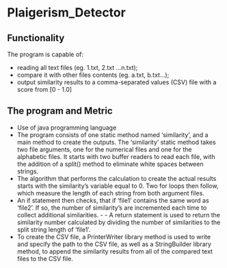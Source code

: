 # Plaigerism_Detector


## Functionality
The program is capable of:
- reading all text files (eg. 1.txt, 2.txt ...n.txt);
- compare it with other files contents (eg. a.txt, b.txt...);
- output similarity results to a comma-separated values (CSV) file with a score from [0 - 1.0]

## The program and Metric
- Use of java programming language 
- The program consists of one static method named ‘similarity’, and a main method to create the outputs. The ‘similarity’ static method takes two file arguments, one for the numerical files and one for the alphabetic files. It starts with two buffer readers to read each file, with the addition of a split() method to eliminate white spaces between strings. 
- The algorithm that performs the calculation to create the actual results starts with the similarity’s variable equal to 0. Two for loops then follow, which measure the length of each string from both argument files. 
- An if statement then checks, that if ‘file1’ contains the same word as ‘file2’. If so, the number of similarity’s are incremented each time to collect additional similarities. - - A return statement is used to return the similarity number calculated by dividing the number of similarities to the split string length of ‘file1’. 
- To create the CSV file, a PrinterWriter library method is used to write and specify the path to the CSV file, as well as a StringBuilder library method, to append the similarity results from all of the compared text files to the CSV file.
